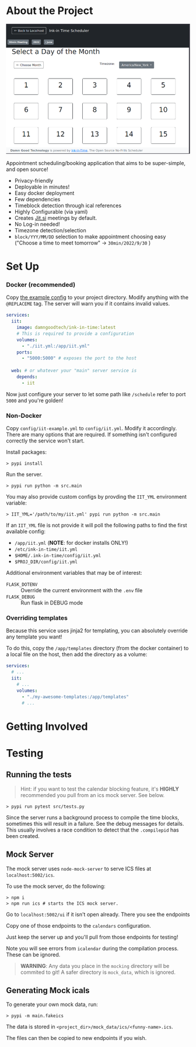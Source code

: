 # About the Project

![Ink-in Time Screenshot](./docs/images/screenshot-1.png)

Appointment scheduling/booking application that aims to be super-simple, and open source!

- Privacy-friendly
- Deployable in minutes!
- Easy docker deployment
- Few dependencies
- Timeblock detection through ical references
- Highly Configurable (via yaml)
- Creates [Jit.si](https://meet.jit.si) meetings by default.
- No Log-in needed!
- Timezone detection/selection
- `block/YYY/MM/DD` selection to make appointment choosing easy
  ("Choose a time to meet tomorrow" → `30min/2022/9/30` )

# Set Up

### Docker (recommended)

Copy [the example config](./config/iit.example.yml) to your project directory.
Modify anything with the `@REPLACEME` tag. The server will warn you if it 
contains invalid values.

```yml
services:
  iit:
    image: damngoodtech/ink-in-time:latest
    # This is required to provide a configuration
    volumes:
      - "./iit.yml:/app/iit.yml"
    ports:
      - "5000:5000" # exposes the port to the host
  
  web: # or whatever your "main" server service is
    depends:
      - iit
```

Now just configure your server to let some path like `/schedule` refer
to port `5000` and you're golden!

### Non-Docker

Copy `config/iit-example.yml` to `config/iit.yml`. Modify it accordingly. There 
are many options that are required. If something isn't configured correctly
the service won't start.

Install packages:

```shell
> pypi install
```

Run the server.

```shell
> pypi run python -m src.main
```

You may also provide custom configs by provding the `IIT_YML` environment variable:

```shell
> IIT_YML='/path/to/my/iit.yml' pypi run python -m src.main
```

If an `IIT_YML` file is not provide it will poll the following paths to
find the first available config:

- `/app/iit.yml` (**NOTE**: for docker installs ONLY!)
- `/etc/ink-in-time/iit.yml`
- `$HOME/.ink-in-time/config/iit.yml`
- `$PROJ_DIR/config/iit.yml`

Additional environment variables that may be of interest:

<dl>
  <dt><code>FLASK_DOTENV</code></dt>
  <dd>Override the current environment with the <code>.env</code> file</dd>
  <dt><code>FLASK_DEBUG</code></dt>
  <dd>Run flask in DEBUG mode</dd>
</dl>

### Overriding templates

Because this service uses jinja2 for templating, you can absolutely
override any template you want!

To do this, copy the `/app/templates` directory (from the docker container) to a local file on the host, then add the directory as a volume:

```yml
services:
  # ...
  iit:
    # ...
    volumes:
      - "./my-awesome-templates:/app/templates"
      # ...
```

# Getting Involved


# Testing

## Running the tests

> Hint: if you want to test the calendar blocking feature, it's **HIGHLY**
> recommended you pull from an ics mock server. See below.

```
> pypi run pytest src/tests.py
```

Since the server runs a background process to compile the time blocks,
sometimes this will result in a failure. See the debug messages for details.
This usually involves a race condition to detect that the `.compilepid` has
been created.
## Mock Server

The mock server uses `node-mock-server` to serve ICS files at `localhost:5002/ics`.

To use the mock server, do the following:

```shell
> npm i
> npm run ics # starts the ICS mock server.
```

Go to `localhost:5002/ui` if it isn't open already. There you see the endpoints

Copy one of those endpoints to the `calendars` configuration.

Just keep the server up and you'll pull from those endpoints for testing!

Note you will see errors from `icalendar` during the compilation process. These can be ignored.

> **WARNING**: Any data you place in the `mocking` directory will be commited to git!
> A safer directory is `mock_data`, which is ignored.

## Generating Mock icals

To generate your own mock data, run:

```shell
> pypi -m main.fakeics
```

The data is stored in `<project_dir>/mock_data/ics/<funny-name>.ics`.

The files can then be copied to new endpoints if you wish.